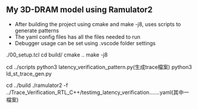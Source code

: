 ## My 3D-DRAM model using Ramulator2
- After building the project using cmake and make -j8, uses scripts to generate patterns
- The yaml config files has all the files needed to run
- Debugger usage can be set using .vscode folder settings



./00_setup.tcl
cd build/
cmake ..
make -j8

cd ../scripts
python3 latency_verification_pattern.py(生成trace檔案)
python3 ld_st_trace_gen.py

cd ../build
./ramulator2 -f ../Trace_Verification_RTL_C++/testimg_latency_verification.......yaml(其中一檔案)




